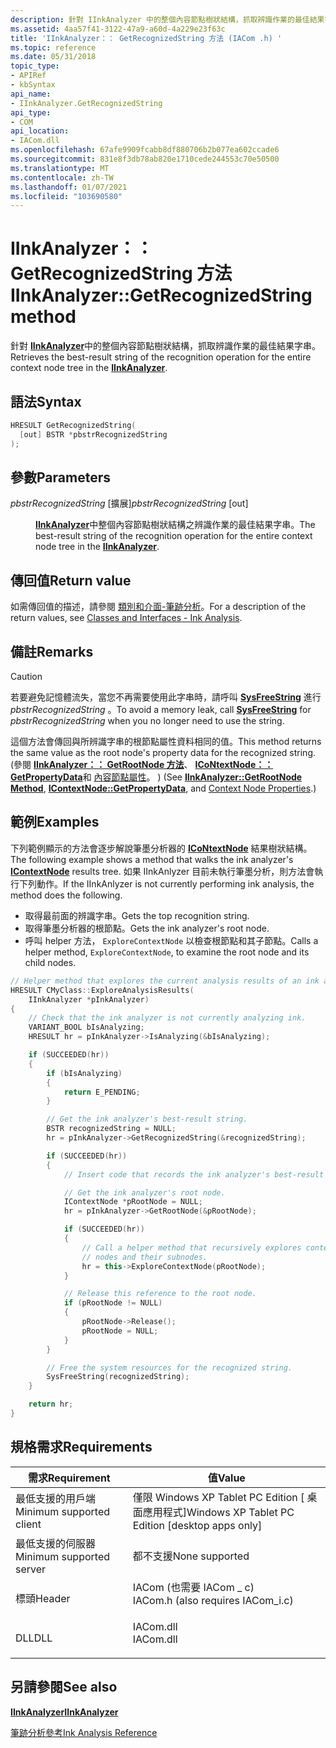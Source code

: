 ```yaml
---
description: 針對 IInkAnalyzer 中的整個內容節點樹狀結構，抓取辨識作業的最佳結果字串。
ms.assetid: 4aa57f41-3122-47a9-a60d-4a229e23f63c
title: 'IInkAnalyzer：： GetRecognizedString 方法 (IACom .h) '
ms.topic: reference
ms.date: 05/31/2018
topic_type:
- APIRef
- kbSyntax
api_name:
- IInkAnalyzer.GetRecognizedString
api_type:
- COM
api_location:
- IACom.dll
ms.openlocfilehash: 67afe9909fcabb8df880706b2b077ea602ccade6
ms.sourcegitcommit: 831e8f3db78ab820e1710cede244553c70e50500
ms.translationtype: MT
ms.contentlocale: zh-TW
ms.lasthandoff: 01/07/2021
ms.locfileid: "103690580"
---
```

# <a name="iinkanalyzergetrecognizedstring-method"></a><span data-ttu-id="41383-103">IInkAnalyzer：： GetRecognizedString 方法</span><span class="sxs-lookup"><span data-stu-id="41383-103">IInkAnalyzer::GetRecognizedString method</span></span>

<span data-ttu-id="41383-104">針對 [**IInkAnalyzer**](iinkanalyzer.md)中的整個內容節點樹狀結構，抓取辨識作業的最佳結果字串。</span><span class="sxs-lookup"><span data-stu-id="41383-104">Retrieves the best-result string of the recognition operation for the entire context node tree in the [**IInkAnalyzer**](iinkanalyzer.md).</span></span>

## <a name="syntax"></a><span data-ttu-id="41383-105">語法</span><span class="sxs-lookup"><span data-stu-id="41383-105">Syntax</span></span>


```C++
HRESULT GetRecognizedString(
  [out] BSTR *pbstrRecognizedString
);
```



## <a name="parameters"></a><span data-ttu-id="41383-106">參數</span><span class="sxs-lookup"><span data-stu-id="41383-106">Parameters</span></span>

<dl> <dt>

<span data-ttu-id="41383-107">*pbstrRecognizedString* \[擴展\]</span><span class="sxs-lookup"><span data-stu-id="41383-107">*pbstrRecognizedString* \[out\]</span></span>
</dt> <dd>

<span data-ttu-id="41383-108">[**IInkAnalyzer**](iinkanalyzer.md)中整個內容節點樹狀結構之辨識作業的最佳結果字串。</span><span class="sxs-lookup"><span data-stu-id="41383-108">The best-result string of the recognition operation for the entire context node tree in the [**IInkAnalyzer**](iinkanalyzer.md).</span></span>

</dd> </dl>

## <a name="return-value"></a><span data-ttu-id="41383-109">傳回值</span><span class="sxs-lookup"><span data-stu-id="41383-109">Return value</span></span>

<span data-ttu-id="41383-110">如需傳回值的描述，請參閱 [類別和介面-筆跡分析](classes-and-interfaces---ink-analysis.md)。</span><span class="sxs-lookup"><span data-stu-id="41383-110">For a description of the return values, see [Classes and Interfaces - Ink Analysis](classes-and-interfaces---ink-analysis.md).</span></span>

## <a name="remarks"></a><span data-ttu-id="41383-111">備註</span><span class="sxs-lookup"><span data-stu-id="41383-111">Remarks</span></span>

> [!Caution]  
> <span data-ttu-id="41383-112">若要避免記憶體流失，當您不再需要使用此字串時，請呼叫 [**SysFreeString**](/windows/win32/api/oleauto/nf-oleauto-sysfreestring) 進行 *pbstrRecognizedString* 。</span><span class="sxs-lookup"><span data-stu-id="41383-112">To avoid a memory leak, call [**SysFreeString**](/windows/win32/api/oleauto/nf-oleauto-sysfreestring) for *pbstrRecognizedString* when you no longer need to use the string.</span></span>

 

<span data-ttu-id="41383-113">這個方法會傳回與所辨識字串的根節點屬性資料相同的值。</span><span class="sxs-lookup"><span data-stu-id="41383-113">This method returns the same value as the root node's property data for the recognized string.</span></span> <span data-ttu-id="41383-114"> (參閱 [**IInkAnalyzer：： GetRootNode 方法**](iinkanalyzer-getrootnode.md)、 [**ICoNtextNode：： GetPropertyData**](icontextnode-getpropertydata.md)和 [內容節點屬性](context-node-properties.md)。 ) </span><span class="sxs-lookup"><span data-stu-id="41383-114">(See [**IInkAnalyzer::GetRootNode Method**](iinkanalyzer-getrootnode.md), [**IContextNode::GetPropertyData**](icontextnode-getpropertydata.md), and [Context Node Properties](context-node-properties.md).)</span></span>

## <a name="examples"></a><span data-ttu-id="41383-115">範例</span><span class="sxs-lookup"><span data-stu-id="41383-115">Examples</span></span>

<span data-ttu-id="41383-116">下列範例顯示的方法會逐步解說筆墨分析器的 [**ICoNtextNode**](icontextnode.md) 結果樹狀結構。</span><span class="sxs-lookup"><span data-stu-id="41383-116">The following example shows a method that walks the ink analyzer's [**IContextNode**](icontextnode.md) results tree.</span></span> <span data-ttu-id="41383-117">如果 IInkAnlyzer 目前未執行筆墨分析，則方法會執行下列動作。</span><span class="sxs-lookup"><span data-stu-id="41383-117">If the IInkAnlyzer is not currently performing ink analysis, the method does the following.</span></span>

-   <span data-ttu-id="41383-118">取得最前面的辨識字串。</span><span class="sxs-lookup"><span data-stu-id="41383-118">Gets the top recognition string.</span></span>
-   <span data-ttu-id="41383-119">取得筆墨分析器的根節點。</span><span class="sxs-lookup"><span data-stu-id="41383-119">Gets the ink analyzer's root node.</span></span>
-   <span data-ttu-id="41383-120">呼叫 helper 方法， `ExploreContextNode` 以檢查根節點和其子節點。</span><span class="sxs-lookup"><span data-stu-id="41383-120">Calls a helper method, `ExploreContextNode`, to examine the root node and its child nodes.</span></span>


```C++
// Helper method that explores the current analysis results of an ink analyzer.
HRESULT CMyClass::ExploreAnalysisResults(
    IInkAnalyzer *pInkAnalyzer)
{
    // Check that the ink analyzer is not currently analyzing ink.
    VARIANT_BOOL bIsAnalyzing;
    HRESULT hr = pInkAnalyzer->IsAnalyzing(&bIsAnalyzing);

    if (SUCCEEDED(hr))
    {
        if (bIsAnalyzing)
        {
            return E_PENDING;
        }

        // Get the ink analyzer's best-result string.
        BSTR recognizedString = NULL;
        hr = pInkAnalyzer->GetRecognizedString(&recognizedString);

        if (SUCCEEDED(hr))
        {
            // Insert code that records the ink analyzer's best-result string here.

            // Get the ink analyzer's root node.
            IContextNode *pRootNode = NULL;
            hr = pInkAnalyzer->GetRootNode(&pRootNode);

            if (SUCCEEDED(hr))
            {
                // Call a helper method that recursively explores context
                // nodes and their subnodes.
                hr = this->ExploreContextNode(pRootNode);
            }

            // Release this reference to the root node.
            if (pRootNode != NULL)
            {
                pRootNode->Release();
                pRootNode = NULL;
            }
        }

        // Free the system resources for the recognized string.
        SysFreeString(recognizedString);
    }

    return hr;
}
```



## <a name="requirements"></a><span data-ttu-id="41383-121">規格需求</span><span class="sxs-lookup"><span data-stu-id="41383-121">Requirements</span></span>



| <span data-ttu-id="41383-122">需求</span><span class="sxs-lookup"><span data-stu-id="41383-122">Requirement</span></span> | <span data-ttu-id="41383-123">值</span><span class="sxs-lookup"><span data-stu-id="41383-123">Value</span></span> |
|-------------------------------------|---------------------------------------------------------------------------------------------------------------|
| <span data-ttu-id="41383-124">最低支援的用戶端</span><span class="sxs-lookup"><span data-stu-id="41383-124">Minimum supported client</span></span><br/> | <span data-ttu-id="41383-125">僅限 Windows XP Tablet PC Edition \[ 桌面應用程式\]</span><span class="sxs-lookup"><span data-stu-id="41383-125">Windows XP Tablet PC Edition \[desktop apps only\]</span></span><br/>                                                 |
| <span data-ttu-id="41383-126">最低支援的伺服器</span><span class="sxs-lookup"><span data-stu-id="41383-126">Minimum supported server</span></span><br/> | <span data-ttu-id="41383-127">都不支援</span><span class="sxs-lookup"><span data-stu-id="41383-127">None supported</span></span><br/>                                                                                     |
| <span data-ttu-id="41383-128">標頭</span><span class="sxs-lookup"><span data-stu-id="41383-128">Header</span></span><br/>                   | <dl> <span data-ttu-id="41383-129"><dt>IACom (也需要 IACom \_ c) </dt></span><span class="sxs-lookup"><span data-stu-id="41383-129"><dt>IACom.h (also requires IACom\_i.c)</dt></span></span> </dl> |
| <span data-ttu-id="41383-130">DLL</span><span class="sxs-lookup"><span data-stu-id="41383-130">DLL</span></span><br/>                      | <dl> <span data-ttu-id="41383-131"><dt>IACom.dll</dt></span><span class="sxs-lookup"><span data-stu-id="41383-131"><dt>IACom.dll</dt></span></span> </dl>                          |



## <a name="see-also"></a><span data-ttu-id="41383-132">另請參閱</span><span class="sxs-lookup"><span data-stu-id="41383-132">See also</span></span>

<dl> <dt>

[<span data-ttu-id="41383-133">**IInkAnalyzer**</span><span class="sxs-lookup"><span data-stu-id="41383-133">**IInkAnalyzer**</span></span>](iinkanalyzer.md)
</dt> <dt>

[<span data-ttu-id="41383-134">筆跡分析參考</span><span class="sxs-lookup"><span data-stu-id="41383-134">Ink Analysis Reference</span></span>](ink-analysis-reference.md)
</dt> </dl>

 

